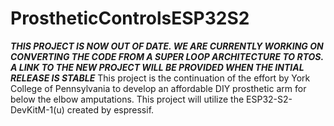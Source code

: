 # ProstheticControlsESP32S2
***THIS PROJECT IS NOW OUT OF DATE. WE ARE CURRENTLY WORKING ON CONVERTING THE CODE FROM A SUPER LOOP ARCHITECTURE TO RTOS. A LINK TO THE NEW PROJECT WILL BE PROVIDED WHEN THE INTIAL RELEASE IS STABLE***
This project is the continuation of the effort by York College of Pennsylvania
to develop an affordable DIY prosthetic arm for below the elbow amputations. 
This project will utilize the ESP32-S2-DevKitM-1(u) created by espressif.
